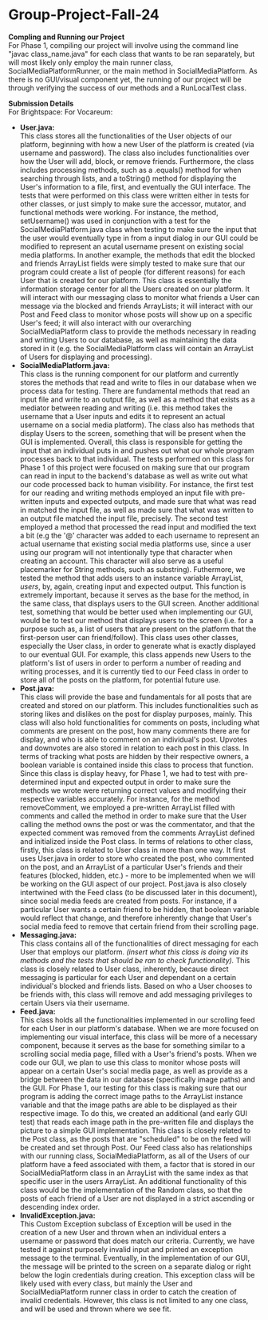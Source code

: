 # Group-Project-Fall-24 <br />

**Compling and Running our Project** <br />
For Phase 1, compiling our project will involve using the command line "javac class_name.java" for each class that wants to be ran separately, but will most likely only employ the main runner class, SocialMediaPlatformRunner, or the main method in SocialMediaPlatform. As there is no GUI/visual component yet, the running of our project will be through verifying the success of our methods and a RunLocalTest class. 

**Submission Details** <br />
For Brightspace:
For Vocareum:

- **User.java:** <br />
This class stores all the functionalities of the User objects of our platform, beginning with how a new User of the platform is created (via username and password). The class also includes functionalities over how the User will add, block, or remove friends. Furthermore, the class includes processing methods, such as a .equals() method for when searching through lists, and a toString() method for displaying the User's information to a file, first, and eventually the GUI interface. The tests that were performed on this class were written either in tests for other classes, or just simply to make sure the accessor, mutator, and functional methods were working. For instance, the method, setUsername() was used in conjunction with a test for the SocialMediaPlatform.java class when testing to make sure the input that the user would eventually type in from a input dialog in our GUI could be modified to represent an acutal username present on existing social media platforms. In another example, the methods that edit the blocked and friends ArrayList fields were simply tested to make sure that our program could create a list of people (for different reasons) for each User that is created for our platform. This class is essentially the information storage center for all the Users created on our platform. It will interact with our messaging class to monitor what friends a User can message via the blocked and friends ArrayLists; it will interact with our Post and Feed class to monitor whose posts will show up on a specific User's feed; it will also interact with our overarching SocialMediaPlatform class to provide the methods necessary in reading and writing Users to our database, as well as maintaining the data stored in it (e.g. the SocialMediaPlatform class will contain an ArrayList of Users for displaying and processing).
- **SocialMediaPlatform.java:** <br />
This class is the running component for our platform and currently stores the methods that read and write to files in our database when we process data for testing. There are fundamental methods that read an input file and write to an output file, as well as a method that exists as a mediator between reading and writing (i.e. this method takes the username that a User inputs and edits it to represent an actual username on a social media platform). The class also has methods that display Users to the screen, something that will be present when the GUI is implemented. Overall, this class is responsible for getting the input that an individual puts in and pushes out what our whole program processes back to that individual. The tests performed on this class for Phase 1 of this project were focused on making sure that our program can read in input to the backend's database as well as write out what our code processed back to human visibility. For instance, the first test for our reading and writing methods employed an input file with pre-written inputs and expected outputs, and made sure that what was read in matched the input file, as well as made sure that what was written to an output file matched the input file, precisely. The second test employed a method that processed the read input and modified the text a bit (e.g the '@' character was added to each username to represent an actual username that existing social media platforms use, since a user using our program will not intentionally type that character when creating an account. This character will also serve as a useful placemarker for String methods, such as substring). Futhermore, we tested the method that adds users to an instance variable ArrayList, _users_, by, again, creating input and expected output. This function is extremely important, because it serves as the base for the method, in the same class, that displays users to the GUI screen. Another additional test, something that would be better used when implementing our GUI, would be to test our method that displays users to the screen (i.e. for a purpose such as, a list of users that are present on the platform that the first-person user can friend/follow). This class uses other classes, especially the User class, in order to generate what is exactly displayed to our eventual GUI. For example, this class appends new Users to the platform's list of users in order to perform a number of reading and writing processes, and it is currently tied to our Feed class in order to store all of the posts on the platform, for potential future use.
- **Post.java:** <br />
This class will provide the base and fundamentals for all posts that are created and stored on our platform. This includes functionalities such as storing likes and dislikes on the post for display purposes, mainly. This class will also hold functionalities for comments on posts, including what comments are present on the post, how many comments there are for display, and who is able to comment on an individual's post. Upvotes and downvotes are also stored in relation to each post in this class. In terms of tracking what posts are hidden by their respective owners, a boolean variable is contained inside this class to process that function. Since this class is display heavy, for Phase 1, we had to test with pre-determined input and expected output in order to make sure the methods we wrote were returning correct values and modifying their respective variables accurately. For instance, for the method removeComment, we employed a pre-written ArrayList filled with comments and called the method in order to make sure that the User calling the method owns the post or was the commentator, and that the expected comment was removed from the comments ArrayList defined and initialized inside the Post class. In terms of relations to other class, firstly, this class is related to User class in more than one way. It first uses User.java in order to store who created the post, who commented on the post, and an ArrayList of a particular User's friends and their features (blocked, hidden, etc.) - more to be implemented when we will be working on the GUI aspect of our project. Post.java is also closely intertwined with the Feed class (to be discussed later in this document), since social media feeds are created from posts. For instance, if a particular User wants a certain friend to be hidden, that boolean variable would reflect that change, and therefore inherently change that User's social media feed to remove that certain friend from their scrolling page.
- **Messaging.java:** <br />
This class contains all of the functionalities of direct messaging for each User that employs our platform. _(insert what this class is doing via its methods and the tests that should be ran to check functionality)._ This class is closely related to User class, inherently, because direct messaging is particular for each User and dependant on a certain individual's blocked and friends lists. Based on who a User chooses to be friends with, this class will remove and add messaging privileges to certain Users via their username. 
- **Feed.java:** <br />
This class holds all the functionalities implemented in our scrolling feed for each User in our platform's database. When we are more focused on implementing our visual interface, this class will be more of a necessary component, because it serves as the base for something similar to a scrolling social media page, filled with a User's friend's posts. When we code our GUI, we plan to use this class to monitor whose posts will appear on a certain User's social media page, as well as provide as a bridge between the data in our database (specifically image paths) and the GUI. For Phase 1, our testing for this class is making sure that our program is adding the correct image paths to the ArrayList instance variable and that the image paths are able to be displayed as their respective image. To do this, we created an additional (and early GUI test) that reads each image path in the pre-written file and displays the picture to a simple GUI implementation. This class is closely related to the Post class, as the posts that are "scheduled" to be on the feed will be created and set through Post. Our Feed class also has relationships with our running class, SocialMediaPlatform, as all of the Users of our platform have a feed associated with them, a factor that is stored in our SocialMediaPlatform class in an ArrayList with the same index as that specific user in the users ArrayList. An additional functionality of this class would be the implementation of the Random class, so that the posts of each friend of a User are not displayed in a strict ascending or descending index order.
- **InvalidException.java:** <br />
This Custom Exception subclass of Exception will be used in the creation of a new User and thrown when an individual enters a username or password that does match our criteria. Currently, we have tested it against purposely invalid input and printed an exception message to the terminal. Eventually, in the implementation of our GUI, the message will be printed to the screen on a separate dialog or right below the login credentials during creation. This exception class will be likely used with every class, but mainly the User and SocialMediaPlatform runner class in order to catch the creation of invalid credentials. However, this class is not limited to any one class, and will be used and thrown where we see fit.
